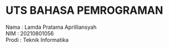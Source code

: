 # UTS BAHASA PEMROGRAMAN
Nama    : Lamda Pratama Aprilliansyah
<br />
NIM     : 20210801056
<br />
Prodi   : Teknik Informatika